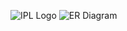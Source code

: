 ![IPL Logo](https://github.com/user-attachments/assets/12671874-40cd-4d3d-9855-ecedad090026)
![ER Diagram](https://github.com/user-attachments/assets/128c7104-e663-4e6c-91e4-b949b8afd3e9)
